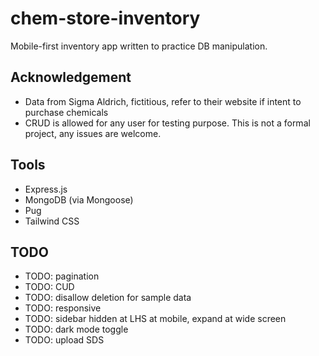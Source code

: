 # chem-store-inventory

Mobile-first inventory app written to practice DB manipulation.

## Acknowledgement

- Data from Sigma Aldrich, fictitious, refer to their website if intent to
  purchase chemicals
- CRUD is allowed for any user for testing purpose. This is not a formal
  project, any issues are welcome.

## Tools

- Express.js
- MongoDB (via Mongoose)
- Pug
- Tailwind CSS

## TODO

- TODO: pagination
- TODO: CUD
- TODO: disallow deletion for sample data
- TODO: responsive
- TODO: sidebar hidden at LHS at mobile, expand at wide screen
- TODO: dark mode toggle
- TODO: upload SDS
